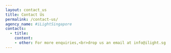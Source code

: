 ```yaml
---
layout: contact_us
title: Contact Us
permalink: /contact-us/
agency_name: #iLightSingapore
contacts:
  - title:
    content:
    - other: For more enquiries,<br>drop us an email at info@ilight.sg   
---
```

